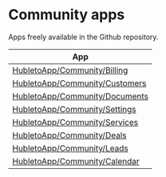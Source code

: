 # Community apps

Apps freely available in the Github repository.

| App                                                   |
| ----------------------------------------------------- |
| [HubletoApp/Community/Billing](community/billing)     |
| [HubletoApp/Community/Customers](community/customers) |
| [HubletoApp/Community/Documents](community/documents) |
| [HubletoApp/Community/Settings](community/settings)   |
| [HubletoApp/Community/Services](community/services)   |
| [HubletoApp/Community/Deals](community/deals)         |
| [HubletoApp/Community/Leads](community/leads)         |
| [HubletoApp/Community/Calendar](community/calendar)   |
